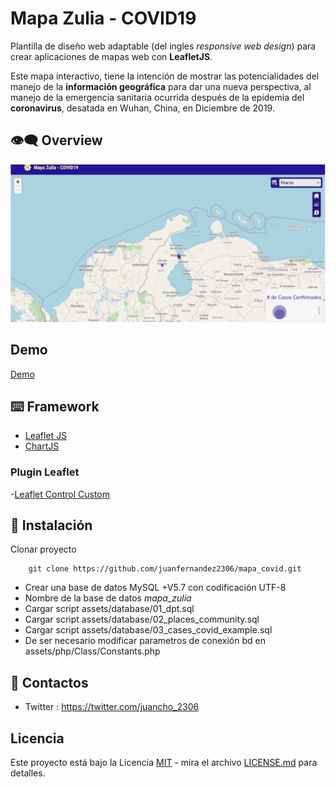# Mapa Zulia - COVID19
Plantilla  de diseño web adaptable  (del ingles _responsive web design_) 
para crear aplicaciones de mapas web con __LeafletJS__.

Este mapa interactivo, tiene la intención de mostrar las potencialidades 
del manejo de la __información geográfica__ para dar una nueva perspectiva, 
al manejo de la emergencia sanitaria ocurrida después 
de la epidemia del __coronavirus__, desatada en Wuhan, China, en Diciembre de 2019.

## :eye_speech_bubble: Overview

![Img overview project](assets/img/overview.gif)

## Demo

[Demo](http://jfcoordenadas.xyz/mapa_covid/)

## :keyboard: Framework
- [Leaflet JS](https://leafletjs.com/)
- [ChartJS](https://www.chartjs.org/)

### Plugin Leaflet

-[Leaflet Control Custom](https://github.com/yigityuce/Leaflet.Control.Custom)

## :rocket: Instalación
Clonar proyecto
```
	git clone https://github.com/juanfernandez2306/mapa_covid.git
```

- Crear una base de datos MySQL +V5.7 con codificación UTF-8
- Nombre de la base de datos _mapa_zulia_
- Cargar script assets/database/01_dpt.sql
- Cargar script assets/database/02_places_community.sql
- Cargar script assets/database/03_cases_covid_example.sql
- De ser necesario modificar parametros de conexión bd en assets/php/Class/Constants.php

## :bust_in_silhouette: Contactos
- Twitter : https://twitter.com/juancho_2306

## Licencia
Este proyecto está bajo la Licencia [MIT](/LICENSE) - mira el archivo [LICENSE.md](LICENSE.md) para detalles.

